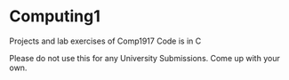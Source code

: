 # Computing1
Projects and lab exercises of Comp1917
Code is in C

Please do not use this for any University Submissions. Come up with your own.
